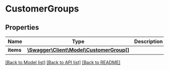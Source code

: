 # CustomerGroups

## Properties
Name | Type | Description | Notes
------------ | ------------- | ------------- | -------------
**items** | [**\Swagger\Client\Model\CustomerGroup[]**](CustomerGroup.md) |  | [optional] 

[[Back to Model list]](../../README.md#documentation-for-models) [[Back to API list]](../../README.md#documentation-for-api-endpoints) [[Back to README]](../../README.md)


